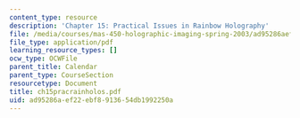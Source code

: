 ```yaml
---
content_type: resource
description: 'Chapter 15: Practical Issues in Rainbow Holography'
file: /media/courses/mas-450-holographic-imaging-spring-2003/ad95286aef22ebf8913654db1992250a_ch15pracrainholos.pdf
file_type: application/pdf
learning_resource_types: []
ocw_type: OCWFile
parent_title: Calendar
parent_type: CourseSection
resourcetype: Document
title: ch15pracrainholos.pdf
uid: ad95286a-ef22-ebf8-9136-54db1992250a
---
```

